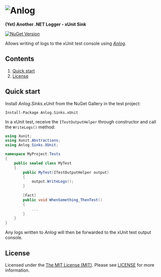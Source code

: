 # ![Anlog](https://user-images.githubusercontent.com/5340818/38121535-4b734df8-33a6-11e8-98aa-e9b8d7234de0.png)

**(Yet) Another .NET Logger - xUnit Sink**

[![NuGet Version](http://img.shields.io/nuget/v/Anlog.Sinks.xUnit.svg?style=flat)](https://www.nuget.org/packages/Anlog.Sinks.xUnit/)

Allows writing of logs to the xUnit test console using *[Anlog](https://github.com/intentor/anlog)*.

## Contents

1. [Quick start](#quick-start)
1. [License](#license)

## Quick start

Install *Anlog.Sinks.xUnit* from the NuGet Gallery in the test project:

```
Install-Package Anlog.Sinks.xUnit
```

In a xUnit test, receive the `ITestOutputHelper` through constructor and call the `WriteLogs()` method:

```cs
using Xunit;
using Xunit.Abstractions;
using Anlog.Sinks.XUnit;

namespace MyProject.Tests
{
    public sealed class MyTest
    {
        public MyTest(ITestOutputHelper output)
        {
            output.WriteLogs();
        }
        
        [Fact]
        public void WhenSomething_ThenTest()
        {
            ...
        }
    }
}
```

Any logs written to *Anlog* will then be forwarded to the xUnit test output console.

## License

Licensed under the [The MIT License (MIT)](http://opensource.org/licenses/MIT). Please see [LICENSE](https://raw.githubusercontent.com/intentor/anlog-sinks-xunit/master/LICENSE) for more information.
